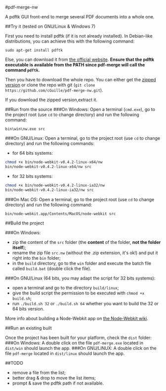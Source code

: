 #pdf-merge-nw

A pdftk GUI front-end to merge several PDF documents into a whole one.

##Try it (tested on GNU/Linux & Windows 7)

First you need to install pdftk (if it is not already installed). In Debian-like distributions, you can achieve this with the following command:
```
sudo apt-get install pdftk
```
Else, you can download it from [the official website](http://www.pdflabs.com/tools/pdftk-the-pdf-toolkit/).
**Ensure that the pdftk executable is available from the PATH since pdf-merge will call the command `pdftk`.**

Then you have to download the whole repo. You can either get the [zipped version](https://github.com/cGuille/pdf-merge-nw/archive/master.zip) or clone the repo with git (`git clone https://github.com/cGuille/pdf-merge-nw.git`).

If you download the zipped version,extract it.

##Run from the source
###On Windows:
Open a terminal (`cmd.exe`), go to the project root (use `cd` to change directory) and run the following command:
```batch
bin\win\nw.exe src
```
###On GNU/Linux:
Open a terminal, go to the project root (use `cd` to change directory) and run the following commands:
- for 64 bits systems:

```sh
chmod +x bin/node-webkit-v0.4.2-linux-x64/nw
bin/node-webkit-v0.4.2-linux-x64/nw src
```
- for 32 bits systems:

```sh
chmod +x bin/node-webkit-v0.4.2-linux-ia32/nw
bin/node-webkit-v0.4.2-linux-ia32/nw src
```
###On Mac OS:
Open a terminal, go to the project root (use `cd` to change directory) and run the following command:
```sh
bin/node-webkit.app/Contents/MacOS/node-webkit src
```


##Build the project

###On Windows:
 - zip the content of the `src` folder (the **content** of the folder, **not the folder itself**);
 - rename the zip file `src.nw` (without the .zip extension, it's ok!) and put it right into the `bin` folder;
 - in the `build` directory, go to the `win` folder and execute the batch file called `build.bat` (double click the file).

###On GNU/Linux (64 bits, you may adapt the script for 32 bits systems):
 - open a terminal and go to the directory `build/linux`;
 - give the build script the permission to be executed with `chmod +x build.sh`;
 - run `./build.sh 32` or `./build.sh 64` whether you want to build the 32 or 64 bits version.

More info about building a Node-Webkit app on [the Node-Webkit wiki](https://github.com/rogerwang/node-webkit/wiki/How-to-package-and-distribute-your-apps).


##Run an existing built

Once the project has been built for your platform, check the `dist` folder:
###On Windows:
A double click on the file `pdf-merge.exe` located in `dist/win` should launch the app.
###On GNU/LINUX:
A double click on the file `pdf-merge` located in `dist/linux` should launch the app.


##TODO
 - remove a file from the list;
 - better drag & drop to move the list items;
 - prompt & save the pdftk path if not available.
